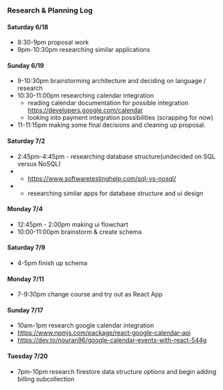 ### Research & Planning Log
#### Saturday 6/18
- 8:30-9pm proposal work  
- 9pm-10:30pm researching similar applications  

#### Sunday 6/19
- 9-10:30pm brainstorming architecture and deciding on language / research  
- 10:30-11:00pm researching calendar integration  
  - reading calendar documentation for possible integration https://developers.google.com/calendar
  - looking into payment integration possibilities (scrapping for now)
- 11-11:15pm making some final decisions and cleaning up proposal.

#### Saturday 7/2
- 2:45pm-4:45pm - researching database structure(undecided on SQL versus NoSQL)
- - https://www.softwaretestinghelp.com/sql-vs-nosql/
- -  researching similar apps for database structure and ui design

#### Monday 7/4
- 12:45pm - 2:00pm making ui flowchart
- 10:00-11:00pm brainstorm & create schema

#### Saturday 7/9
- 4-5pm finish up schema

#### Monday 7/11
- 7-9:30pm change course and try out as React App

#### Sunday 7/17
- 10am-1pm research google calendar integration
- https://www.npmjs.com/package/react-google-calendar-api
- https://dev.to/nouran96/google-calendar-events-with-react-544g

#### Tuesday 7/20
- 7pm-10pm research firestore data structure options and begin adding billing subcollection